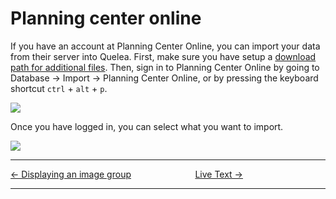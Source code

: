 # Planning center online

If you have an account at Planning Center Online, you can import your
data from their server into Quelea. First, make sure you have setup a
[download path for additional files](Import_Export "Import Export"). Then,
sign in to Planning Center Online by going to Database -\> Import -\>
Planning Center Online, or by pressing the keyboard shortcut 
`ctrl` + `alt` + `p`.

![](PCO_login.png)

Once you have logged in, you can select what you want to import.

![](PCO_import.png)

-----



[← Displaying an image group](Displaying_an_image_group "Displaying an image group")
&nbsp;&nbsp;&nbsp;&nbsp;&nbsp;&nbsp;&nbsp;&nbsp;&nbsp;&nbsp;&nbsp;&nbsp;&nbsp;&nbsp;&nbsp;&nbsp;&nbsp;&nbsp;&nbsp;&nbsp;&nbsp;&nbsp;&nbsp;&nbsp; [Live Text →](Live_Text "Live Text")

---
